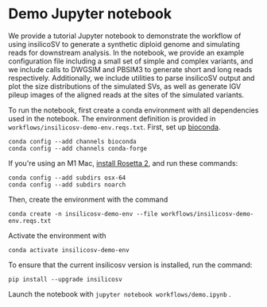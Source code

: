 # Demo Jupyter notebook

We provide a tutorial Jupyter notebook to demonstrate the workflow of
using insilicoSV to generate a synthetic diploid genome and simulating
reads for downstream analysis. In the notebook, we provide an example
configuration file including a small set of simple and complex
variants, and we include calls to DWGSIM and PBSIM3 to generate short
and long reads respectively. Additionally, we include utilities to
parse insilicoSV output and plot the size distributions of the simulated SVs, 
as well as generate IGV pileup images of the aligned
reads at the sites of the simulated variants.

To run the notebook, first create a conda environment with all dependencies
used in the notebook.  The environment definition is provided in
`workflows/insilicosv-demo-env.reqs.txt`.  First, set up
[bioconda](https://bioconda.github.io/).   
```
conda config --add channels bioconda
conda config --add channels conda-forge
```

If you're using an M1 Mac,
[install Rosetta 2](https://support.apple.com/en-us/HT211861), and run these commands:
```
conda config --add subdirs osx-64
conda config --add subdirs noarch
```

Then, create the environment with the command

```
conda create -n insilicosv-demo-env --file workflows/insilicosv-demo-env.reqs.txt
```

Activate the environment with
```
conda activate insilicosv-demo-env
```

To ensure that the current insilicosv version is installed, run the command:
```
pip install --upgrade insilicosv
```

Launch the notebook with `jupyter notebook workflows/demo.ipynb` .

